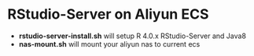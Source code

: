 # RStudio-Server on Aliyun ECS

- **rstudio-server-install.sh** will setup R 4.0.x RStudio-Server and Java8
- **nas-mount.sh** will mount your aliyun nas to current ecs
